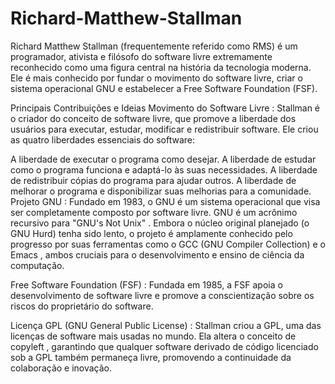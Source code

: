# Richard-Matthew-Stallman

Richard Matthew Stallman (frequentemente referido como RMS) é um programador, ativista e filósofo do software livre extremamente reconhecido como uma figura central na história da tecnologia moderna. Ele é mais conhecido por fundar o movimento do software livre, criar o sistema operacional GNU e estabelecer a Free Software Foundation (FSF).

Principais Contribuições e Ideias
Movimento do Software Livre : Stallman é o criador do conceito de software livre, que promove a liberdade dos usuários para executar, estudar, modificar e redistribuir software. Ele criou as quatro liberdades essenciais do software:

A liberdade de executar o programa como desejar.
A liberdade de estudar como o programa funciona e adaptá-lo às suas necessidades.
A liberdade de redistribuir cópias do programa para ajudar outros.
A liberdade de melhorar o programa e disponibilizar suas melhorias para a comunidade.
Projeto GNU : Fundado em 1983, o GNU é um sistema operacional que visa ser completamente composto por software livre. GNU é um acrônimo recursivo para "GNU's Not Unix" . Embora o núcleo original planejado (o GNU Hurd) tenha sido lento, o projeto é amplamente conhecido pelo progresso por suas ferramentas como o GCC (GNU Compiler Collection) e o Emacs , ambos cruciais para o desenvolvimento e ensino de ciência da computação.

Free Software Foundation (FSF) : Fundada em 1985, a FSF apoia o desenvolvimento de software livre e promove a conscientização sobre os riscos do proprietário do software.

Licença GPL (GNU General Public License) : Stallman criou a GPL, uma das licenças de software mais usadas no mundo. Ela altera o conceito de copyleft , garantindo que qualquer software derivado de código licenciado sob a GPL também permaneça livre, promovendo a continuidade da colaboração e inovação.

